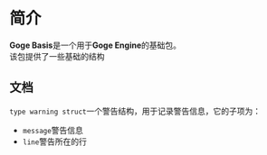 # 简介  
**Goge Basis**是一个用于**Goge Engine**的基础包。  
该包提供了一些基础的结构  

## 文档  

`type warning struct`一个警告结构，用于记录警告信息，它的子项为：  
- `message`警告信息
- `line`警告所在的行